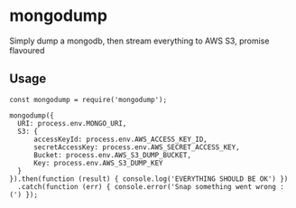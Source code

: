 # mongodump
Simply dump a mongodb, then stream everything to AWS S3, promise flavoured

## Usage

```es6
const mongodump = require('mongodump');

mongodump({
  URI: process.env.MONGO_URI,
  S3: {
      accessKeyId: process.env.AWS_ACCESS_KEY_ID,
      secretAccessKey: process.env.AWS_SECRET_ACCESS_KEY,
      Bucket: process.env.AWS_S3_DUMP_BUCKET,
      Key: process.env.AWS_S3_DUMP_KEY
  }
}).then(function (result) { console.log('EVERYTHING SHOULD BE OK') })
  .catch(function (err) { console.error('Snap something went wrong :(') });
```